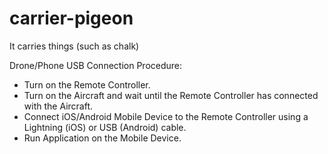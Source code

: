 # carrier-pigeon
It carries things (such as chalk)

Drone/Phone USB Connection Procedure:
- Turn on the Remote Controller.
- Turn on the Aircraft and wait until the Remote Controller has connected with the Aircraft.
- Connect iOS/Android Mobile Device to the Remote Controller using a Lightning (iOS) or USB (Android) cable.
- Run Application on the Mobile Device.
